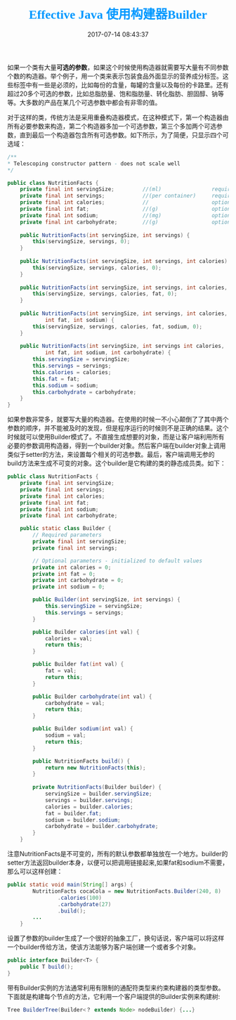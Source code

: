 ﻿---
title: <font color=#0099ff face="微软雅黑">Effective Java 使用构建器Builder</font>
date: 2017-07-14 08:43:37
categories: java读书笔记
tags: [Java,经验之谈,高效开发, Builder]
---

如果一个类有大量**可选的参数**，如果这个时候使用构造器就需要写大量有不同参数个数的构造器。举个例子，用一个类来表示包装食品外面显示的营养成分标签。这些标签中有一些是必须的，比如每份的含量，每罐的含量以及每份的卡路里。还有超过20多个可选的参数，比如总脂肪量、饱和脂肪量、转化脂肪、胆固醇、钠等等。大多数的产品在某几个可选参数中都会有非零的值。

对于这样的类，传统方法是采用重叠构造器模式，在这种模式下，第一个构造器由所有必要参数来构造，第二个构造器多加一个可选参数，第三个多加两个可选参数，直到最后一个构造器包含所有可选参数。如下所示，为了简便，只显示四个可选域：

```java
/**
* Telescoping constructor pattern - does not scale well
*/

public class NutritionFacts {
    private final int servingSize;         //(ml)                required
    private final int servings;            //(per container)     required
    private final int calories;            //                    optional
    private final int fat;                 //(g)                 optional
    private final int sodium;              //(mg)                optional
    private final int carbohydrate;        //(g)                 optional
    
    public NutritionFacts(int servingSize, int servings) {
        this(servingSize, servings, 0);
    }
    
    public NutritionFacts(int servingSize, int servings, int calories) {
        this(servingSize, servings, calories, 0);
    }
    
    public NutritionFacts(int servingSize, int servings, int calories, int fat) {
        this(servingSize, servings, calories, fat, 0);
    }
    
    public NutritionFacts(int servingSize, int servings, int calories,
            int fat, int sodium) {
        this(servingSize, servings, calories, fat, sodium, 0);
    }
    
    public NutritionFacts(int servingSize, int servings int calories,
            int fat, int sodium, int carbohydrate) {
        this.servingSize = servingSize;
        this.servings = servings;
        this.calories = calories;
        this.fat = fat;
        this.sodium = sodium;
        this.carbohydrate = carbohydrate;
    }
}
```
如果参数非常多，就要写大量的构造器。在使用的时候一不小心颠倒了了其中两个参数的顺序，并不能被及时的发现，但是程序运行的时候则不是正确的结果。这个时候就可以使用Builder模式了。不直接生成想要的对象，而是让客户端利用所有必要的参数调用构造器，得到一个builder对象。然后客户端在builder对象上调用类似于setter的方法，来设置每个相关的可选参数。最后，客户端调用无参的build方法来生成不可变的对象。这个builder是它构建的类的静态成员类。如下：

```java
public class NutritionFacts {
	private final int servingSize;
	private final int servings;
	private final int calories;
	private final int fat;
	private final int sodium;
	private final int carbohydrate;

	public static class Builder {
		// Required parameters
		private final int servingSize;
		private final int servings;

		// Optional parameters - initialized to default values
		private int calories = 0;
		private int fat = 0;
		private int carbohydrate = 0;
		private int sodium = 0;

		public Builder(int servingSize, int servings) {
			this.servingSize = servingSize;
			this.servings = servings;
		}

		public Builder calories(int val) {
			calories = val;
			return this;
		}

		public Builder fat(int val) {
			fat = val;
			return this;
		}

		public Builder carbohydrate(int val) {
			carbohydrate = val;
			return this;
		}

		public Builder sodium(int val) {
			sodium = val;
			return this;
		}

		public NutritionFacts build() {
			return new NutritionFacts(this);
		}
		
		private NutritionFacts(Builder builder) {
    		servingSize = builder.servingSize;
    		servings = builder.servings;
    		calories = builder.calories;
    		fat = builder.fat;
    		sodium = builder.sodium;
    		carbohydrate = builder.carbohydrate;
	    }
	}
```
注意NutritionFacts是不可变的，所有的默认参数都单独放在一个地方。builder的setter方法返回builder本身，以便可以把调用链接起来,如果fat和sodium不需要，那么可以这样创建：

```java
public static void main(String[] args) {
		NutritionFacts cocaCola = new NutritionFacts.Builder(240, 8)
				.calories(100)
				.carbohydrate(27)
				.build();
		...
	}
```
设置了参数的builder生成了一个很好的抽象工厂，换句话说，客户端可以将这样一个builder传给方法，使该方法能够为客户端创建一个或者多个对象。

```java
public interface Builder<T> {
    public T build();
}
```
带有Builder实例的方法通常利用有限制的通配符类型来约束构建器的类型参数。下面就是构建每个节点的方法，它利用一个客户端提供的Builder实例来构建树:

```java
Tree BuilderTree(Builder<？ extends Node> nodeBuilder) {...}
```
